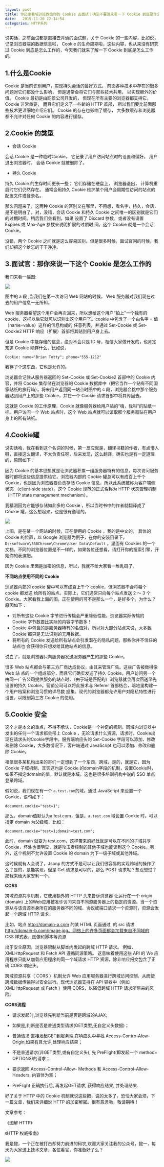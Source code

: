 ```yaml
---
layout: post
title: 你还拿着培训班教给你的 Cookie 去面试？确定不要进来看一下 Cookie 到底是什么样子的？
date:   2019-11-20 22:14:54
categories: HTTP系列
---
```


说实话，之前面试都是直接去背诵的面试题，关于 Cookie 的一些内容，比如说，记录浏览器端的数据信息啦， Cookie 的生命周期啦，这些内容，也从来没有研究过 Cookie 到底是怎么工作的，今天我们就来了解一下 Cookie 到底是怎么工作的。






## 1.什么是Cookie 

Cookie 是当前识别用户，实现持久会话的最好方式。 前面各种技术中存在的很多问题对它们都没什么影响， 但是通常会将它们与那些技术共用， 以实现额外的价值。 Cookie 最初是由网景公司开发的， 但现在所有主要的浏览器都支持它。Cookie 非常重要， 而且它们定义了一些新的 HTTP 首部， 所以我们要比前面那些技术更详细地介绍它们。 Cookie 的存在也影响了缓存， 大多数缓存和浏览器都不允许对任何 Cookie 的内容进行缓存。 


## 2.Cookie 的类型

- 会话 Cookie

会话 Cookie 是一种临时Cookie， 它记录了用户访问站点时的设置和偏好。 用户退出浏览器时， 会话 Cookie 就被删除了。

- 持久 Cookie

持久 Cookie 的生存时间更长一些； 它们存储在硬盘上， 浏览器退出， 计算机重启时它们仍然存在。 通常会用持久 Cookie 维护某个用户会周期性访问的站点的配置文件或登录名。

那么问题来了，这两种 Cookie 的区别又在哪里，不用想，看名字，持久，会话，是不是明白了，对，没错，会话 Cookie 和持久 Cookie 之间唯一的区别就是它们的过期时间。稍后我们会看到，如果 设置了 Discard 参数，或者没有设置 Expires 或 Max-Age 参数来说明扩展的过期时 间，这个 Cookie 就是一个会话 Cookie。

没错，两个 Cookie 之间就是这么容易区别，但是很多时候，面试官问的时候，我们却把这个给忘的干干净净。

## 3.面试官：那你来说一下这个 Cookie 是怎么工作的

我们来看一幅图:

![](http://www.justdojava.com/assets/images/2019/java/image_yi/11_20/1.jpg)

图中的 a 段 ,当我们在第一次访问 Web 网站的时候， Web 服务器对我们现在过去的用户信息一无所知。

Web 服务器希望这个用户会再次回来，所以想给这个用户“拍上”一个独有的 cookie，这样以后它就可以识别出这个用户了。cookie 中包含了一个由名字 = 值（name=value）这样的信息构成的 任意列表，并通过 Set-Cookie 或 Set-Cookie2 HTTP 响应（扩展）首部将其贴到用户身上去。

但是 Cookie 中能存储的信息，绝对不会只是 ID 号，相信大家做开发的，也肯定知道 Cookie 能存什么，比如说，

```
Cookie: name="Brian Totty"; phone="555-1212"
```
我存了个这东西，它也是允许的。

浏览器会记住从服务器返回的 Set-Cookie 或 Set-Cookie2 首部中的 Cookie 内容，并将 Cookie 集存储在浏览器的 Cookie 数据库中（把它当作一个贴有不同国家贴纸的旅行箱）。将来用户返回同一站点时图中的 c 段，浏览器会挑中那个服务器贴到用户上的那些 Cookie，并在一个 Cookie 请求首部中将其传回去。

这就是 Cookie 的工作原理，Cookie 就像服务器给用户贴的“嗨，我叫”的贴纸一样。用户访问一个 Web 站点时，这个 Web 站点就可以读取那个服务器贴在用户身上的所有贴纸。

## 4.Cookie罐

说实话哈，我在看到这个名词的时候，第一反应就是，翻译书籍的作者，有点懵人呀，直接这么翻译，不太负责任呀，后来发现，这么翻译，确实也是有一定道理的，原因如下：

因为 Cookie 的基本思想就是让浏览器积累一组服务器特有的信息，每次访问服务器时都将这些信息提供给它。浏览器内部的 Cookie 罐总可以有成百上千个 Cookie，也是因为浏览器要负责存储 Cookie 信息，所以此系统被称为客户端侧状态 （client-side state）。这个 Cookie 规范的正式名称为 HTTP 状态管理机制（HTTP state management mechanism）。

我猜测因为它能够存储如此多的 Cookie ，所以当时书中的作者就翻译成了 Cookie 罐，这么想起来，也是很有道理的。

![](http://www.justdojava.com/assets/images/2019/java/image_yi/11_20/2.jpg)

上图，是在某一个网站的时候，正在使用的 Cookie ，我的是中文的， 具体的 Cookie 的位置，以 Google 浏览器为例子，在你的安装目录下，`D:\software\360Chrome\Chrome\User Data\Default` ，里面有 Cookies 的一个文档。不同的浏览器位置是不一样的，如果各位还想看，请打开你的搜索引擎，开始你的表演把。

因为 Cookie 里面是加密的信息，所以，我就不给大家看一堆乱码了。

**不同站点使用不同的 Cookie**

浏览器内部的 cookie 罐中可以有成百上千个 cookie，但浏览器不会将每个 cookie 都发送 给所有的站点。实际上，它们通常只向每个站点发送 2 ～ 3 个 Cookie。大家看我上面的图，正在使用的可不是那么一个，是好多个。为什么？原因如下：

- 对所有这些 Cookie 字节进行传输会严重降低性能。浏览器实际传输的 Cookie 字节数要比实际的内容字节数多！
- Cookie 中包含的是服务器特有的名值对，所以对大部分站点来说，大多数 Cookie 都只是无法识别的无用数据。
- 将所有的 Cookie 发送给所有站点会引发潜在的隐私问题，那些你并不信任的站点也 会获得你只想发给其他站点的信息。

说白了，就是浏览器只向服务器发送服务器产生的那些 Cookie。

很多 Web 站点都会与第三方厂商达成协议，由其来管理广告。这些广告被做得像 Web 站 点的一个组成部分，而且它们确实发送了持久 Cookie。用户访问另一个由同一广告公司提供服务的站点时，（由于域是匹配的）浏览器就会再次回送早先设置的持久 Cookie。营销公司可以将此技术与 Referer 首部结合，暗地里构建一个用户档案和浏览习惯的详尽数 据集。现代的浏览器都允许用户对隐私特性进行设置，以限制第三方 Cookie 的使用。

## 5.Cookie 安全

这个才是本文的重点，不得不承认，Cookie是一个神奇的机制，同域内浏览器中发出的任何一个请求都会带上 Cookie ，无论请求什么资源，请求时，Cookie出现在请求头的Cookie字段中。服务端响应头的 Set-Cookie 字段可以添加、修改和删除 Cookie，大多数情况下，客户端通过 JavaScript 也可以添加、修改和删除 Cookie。

相信很多某机构出来的哥们一定想到了一个东西，跨域，是的，就是它，因为 Cookie 子域机制，其实这也是 Cookie 的domain字段的机制，设置Cookie时，如果不指定domain的值，默认就是本域。这也是很多培训机构中说的 SSO 单点登录跨域。

假如说，我们现在有一个 `a.test.com`的域，通过 JavaScript 来设置一个 Cookie，语句如下：

```
document.cookie="test=1";
```

那么，domain值默认为a.test.com，但是，`a.test.com` 域设置 Cookie 时，可以指定 domain 为父级域，比如：

```
document.cookie="test=1;domain=test.com";
```

此时，domain 就变为 test.com，这样带来的好处就是可以在不同的子域共享 Cookie，坏处也很明显，就是攻击者控制的其他子域也能读到这个 Cookie。另外，这个机制不允许设置 Cookie 的 domain 为下一级子域或其他外域。

这时候就有人会说了，Jsonp 的方式不是可以让我们很容易的实现跨域的操作了么？是的，是能实现，但是 Get 请求是可以的，那么 POST 请求呢？想没想过？那我来给大家安利一个。

**CORS**

跨域资源共享机制，它使用额外的 HTTP 头来告诉浏览器  让运行在一个 origin (domain) 上的Web应用被准许访问来自不同源服务器上的指定的资源。当一个资源从与该资源本身所在的服务器不同的域、协议或端口请求一个资源时，资源会发起一个跨域 HTTP 请求。

比如，站点 http://domain-a.com 的某 HTML 页面通过 <img> 的 src 请求 http://domain-b.com/image.jpg。网络上的许多页面都会加载来自不同域的 CSS 样式表，图像和脚本等资源

出于安全原因，浏览器限制从脚本内发起的跨域 HTTP 请求。 例如，XMLHttpRequest 和 Fetch API 遵循同源策略。 这意味着使用这些 API 的 We 应用程序只能从加载应用程序的同一个域请求 HTTP 资源，除非响应报文包含了正确 CORS 响应头。

跨域资源共享（ CORS ）机制允许 Web 应用服务器进行跨域访问控制，从而使跨域数据传输得以安全进行。现代浏览器支持在 API 容器中（例如 XMLHttpRequest 或 Fetch ）使用 CORS，以降低跨域 HTTP 请求所带来的风险。

**CORS流程**

- 请求发起时,浏览器先判断当前是否是跨域的AJAX;

- 如果是,判断是否是普通类型请求(GET类型,无自定义头数据)；

- 普通请求,直接发起GET到服务端,在响应头中寻找 Access-Contro-Alow- Origin,如果有且允许,处理响应结果；

- 不是普通请求(非GET类型,或有自定义头), 先 PreFlight(即发起一个 method= OPTIONS)的请求；

- 要求返回 Access-Control-Allow- Methods 和 Access-Control-Allow- Headers, 内容体为空；

- PreFlight 正确执行后, 再发起GET请求, 获得响应结果, 并处理结果.

好了关于 HTTP 中的 Cookie 机制就说这些把，说的太多了，恐怕大家会烦，下一篇文章，我们来详细说 HTTP 的加密解密。很有意思呦，敬请期待！

文章参考：

《图解 HTTP》

《HTTP 权威指南》

我是懿，一个正在被打击却努力前进的码农,欢迎大家关注我的公众号，懿一，每天为大家送上技术文章，各位看官，你准备好了么？

![](http://www.chuyikeji.cn/image/yi.jpg)